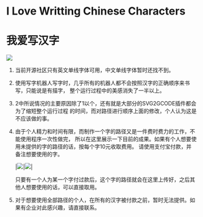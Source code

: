 # I Love Writting Chinese Characters
# 我爱写汉字

![](https://raw.githubusercontent.com/yanzixiang/ILoveWrittingChineseCharacters/master/GIF/%E6%88%91%E7%88%B1%E5%86%99%E6%B1%89%E5%AD%97%E5%8E%8B%E7%BC%A9.gif)

1. 当前开源社区只有英文单线字体可用，中文单线字体暂时还找不到。 
2. 使用写字机器人写字时，几乎所有的机器人都不会按照汉字的正确顺序来书写，只能说是有描字，
   整个运行过程中的美感消失了一半以上。
3. 2中所说情况的主要原因除了1以个，还有就是大部分的SVG2GCODE插件都会为了缩短整个运行过程
   的时间，而对路径进行顺序上面的修改，个人认为这是不应该做的事。
4. 由于个人精力和时间有限，而制作一个字的路径又是一件费时费力的工作，不能使用程序一次性做完，
   所以在这里展示一下目前的成果。如果有个人想要使用未提供的字的路径的话，按每个字10元收取费用。
   请使用支付宝付款，并备注想要使用的字。

   |![](https://raw.githubusercontent.com/yanzixiang/ILoveWrittingChineseCharacters/master/SK/891582546.jpg)|![](https://raw.githubusercontent.com/yanzixiang/ILoveWrittingChineseCharacters/master/SK/1580970624.jpg)|

   只要有一个人为某一个字付过款后，这个字的路径就会在这里上传好，之后其他人想要使用的话，可以直接取用。

5. 对于想要使用全部路径的个人，在所有的汉字被付款之前，暂时无法提供。如果有企业对此感兴趣，请直接联系。